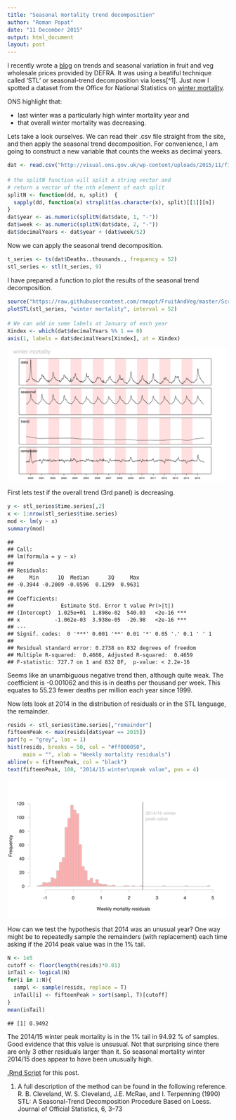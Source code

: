 ```yaml
---
title: "Seasonal mortality trend decomposition"
author: "Roman Popat"
date: "11 December 2015"
output: html_document
layout: post
---
```


I recently wrote a [blog](http://thedatalab.com/Fruit-and-veg-prices) on trends and seasonal variation in fruit and veg wholesale prices provided by DEFRA. It was using a beatiful technique called ‘STL’ or seasonal-trend decomposition via loess[^1]. Just now I spotted a dataset from the Office for National Statistics on [winter mortality](http://visual.ons.gov.uk/excesswintermortality/). 

ONS highlight that: 

* last winter was a particularly high winter mortality year and
* that overall winter mortality was decreasing. 

Lets take a look ourselves. We can read their .csv file straight from the site, and then apply the seasonal trend decomposition. For convenience, I am going to construct a new variable that counts the weeks as decimal years.


```r
dat <- read.csv("http://visual.ons.gov.uk/wp-content/uploads/2015/11/figure45.csv", as.is = T)

# the splitN function will split a string vector and 
# return a vector of the nth element of each split
splitN <- function(dd, n, split)  {
  sapply(dd, function(x) strsplit(as.character(x), split)[[1]][n])
}
dat$year <- as.numeric(splitN(dat$date, 1, "-"))
dat$week <- as.numeric(splitN(dat$date, 2, "-"))
dat$decimalYears <- dat$year + (dat$week/52)
```

Now we can apply the seasonal trend decomposition.


```r
t_series <- ts(dat$Deaths..thousands., frequency = 52)
stl_series <- stl(t_series, 9)
```

I have prepared a function to plot the results of the seasonal trend decomposition.


```r
source("https://raw.githubusercontent.com/rmnppt/FruitAndVeg/master/Scripts/plotSTL.R")
plotSTL(stl_series, "winter mortality", interval = 52)

# We can add in some labels at January of each year
Xindex <- which(dat$decimalYears %% 1 == 0)
axis(1, labels = dat$decimalYears[Xindex], at = Xindex)
```

![plot of chunk unnamed-chunk-3](/figure/source/2015-12-11-STL-winterMortality/unnamed-chunk-3-1.svg) 

First lets test if the overall trend (3rd panel) is decreasing.


```r
y <- stl_series$time.series[,2]
x <- 1:nrow(stl_series$time.series)
mod <- lm(y ~ x)
summary(mod)
```

```
## 
## Call:
## lm(formula = y ~ x)
## 
## Residuals:
##     Min      1Q  Median      3Q     Max 
## -0.3944 -0.2009 -0.0596  0.1299  0.9631 
## 
## Coefficients:
##               Estimate Std. Error t value Pr(>|t|)    
## (Intercept)  1.025e+01  1.898e-02  540.03   <2e-16 ***
## x           -1.062e-03  3.938e-05  -26.98   <2e-16 ***
## ---
## Signif. codes:  0 '***' 0.001 '**' 0.01 '*' 0.05 '.' 0.1 ' ' 1
## 
## Residual standard error: 0.2738 on 832 degrees of freedom
## Multiple R-squared:  0.4666,	Adjusted R-squared:  0.4659 
## F-statistic: 727.7 on 1 and 832 DF,  p-value: < 2.2e-16
```

Seems like an unambiguous negative trend then, although quite weak. The coefficient is -0.001062 and this is in deaths per thousand per week. This equates to 55.23 fewer deaths per million each year since 1999. 

Now lets look at 2014 in the distribution of residuals or in the STL language, the remainder. 


```r
resids <- stl_series$time.series[,"remainder"]
fifteenPeak <- max(resids[dat$year == 2015])
par(fg = "grey", las = 1)
hist(resids, breaks = 50, col = "#ff000050",
     main = "", xlab = "Weekly mortality residuals")
abline(v = fifteenPeak, col = "black")
text(fifteenPeak, 100, "2014/15 winter\npeak value", pos = 4)
```

![plot of chunk unnamed-chunk-5](/figure/source/2015-12-11-STL-winterMortality/unnamed-chunk-5-1.svg) 

How can we test the hypothesis that 2014 was an unusual year? One way might be to repeatedly sample the remainders (with replacement) each time asking if the 2014 peak value was in the 1% tail.


```r
N <- 1e5
cutoff <- floor(length(resids)*0.01)
inTail <- logical(N)
for(i in 1:N){
  sampl <- sample(resids, replace = T)
  inTail[i] <- fifteenPeak > sort(sampl, T)[cutoff]
}
mean(inTail)
```

```
## [1] 0.9492
```

The 2014/15 winter peak mortality is in the 1% tail in 94.92 % of samples. Good evidence that this value is unsusual. Not that surprising since there are only 3 other residuals larger than it. So seasonal mortality winter 2014/15 does appear to have been unusually high.

[.Rmd Script](https://raw.githubusercontent.com/rmnppt/rmnppt.github.io/master/_source/2015-12-11-STL-winterMortality.Rmd) for this post.

1. A full description of the method can be found in the following reference. R. B. Cleveland, W. S. Cleveland, J.E. McRae, and I. Terpenning (1990) STL: A Seasonal-Trend Decomposition Procedure Based on Loess. Journal of Official Statistics, 6, 3–73
